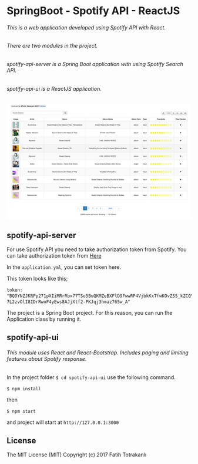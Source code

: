# SpringBoot - Spotify API - ReactJS
###### This is a web application developed using Spotify API with React.
###### There are two modules in the project.
###### spotify-api-server is a Spring Boot application with using Spotify Search API.
###### spotify-api-ui is a ReactJS application.

![alt tag](./example-min.png)

## spotify-api-server

For use Spotify API you need to take authorization token from Spotify.
You can take authorization token from [Here](https://developer.spotify.com/web-api/console/get-search-item/)

In the ```
       application.yml
       ```, you can set token here.

This token looks like this;
```
token: "BQDYNZJKRPp271pXIiMRrRbx77TSo5BuQKMZeBXFlD9FwwRP4VjbkKxTfwKOvZSS_kZCQYSGK9QA7dKFl63tXo4taPItG6ya0AL-7L2zvOlI8IDrRwoF4yEws8AJjXtf2-PKJqj3hmaz765w_A"
```

The project is a Spring Boot project. For this reason, you can run the Application class by running it.

## spotify-api-ui

###### This module uses React and React-Bootstrap. Includes paging and limiting features about Spotify response.

In the project folder ```
                      $ cd spotify-api-ui
                      ``` use the following command.
```
$ npm install
```

then

```
$ npm start
```

and project will start at ```
                          http://127.0.0.1:3000
                          ```

## License

The MIT License (MIT) Copyright (c) 2017 Fatih Totrakanlı
